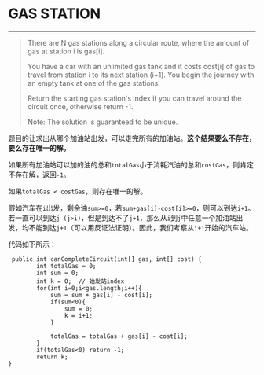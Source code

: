 # GAS STATION
***
> There are N gas stations along a circular route, where the amount of gas at station i is gas[i].
> 
> You have a car with an unlimited gas tank and it costs cost[i] of gas to travel from station i to its next station (i+1). You begin the journey with an empty tank at one of the gas stations.
> 
> Return the starting gas station's index if you can travel around the circuit once, otherwise return -1.
> 
> Note:
> The solution is guaranteed to be unique.

题目的让求出从哪个加油站出发，可以走完所有的加油站。**这个结果要么不存在，要么存在唯一的解。**

如果所有加油站可以加的油的总和`totalGas`小于消耗汽油的总和`costGas`，则肯定不存在解，返回`-1`。

如果`totalGas < costGas`，则存在唯一的解。

假如汽车在`i`出发，剩余油`sum>=0`，若`sum+gas[i]-cost[i]>=0`，则可以到达`i+1`。若一直可以到达`j (j>i)`，但是到达不了`j+1`，那么从`i`到`j`中任意一个加油站出发，均不能到达`j+1`（可以用反证法证明）。因此，我们考察从`i+1`开始的汽车站。

代码如下所示：

```
 public int canCompleteCircuit(int[] gas, int[] cost) {
        int totalGas = 0;
        int sum = 0;
        int k = 0;  // 始发站index
        for(int i=0;i<gas.length;i++){
            sum = sum + gas[i] - cost[i];
            if(sum<0){
                sum = 0;
                k = i+1;
            }
            
            totalGas = totalGas + gas[i] - cost[i];
        }
        if(totalGas<0) return -1;
        return k;
}
```